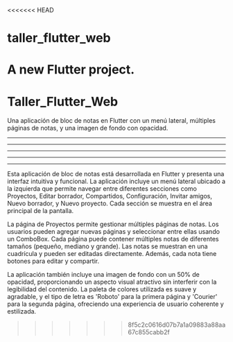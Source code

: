 <<<<<<< HEAD
# taller_flutter_web

A new Flutter project.
=======
# Taller_Flutter_Web
Una aplicación de bloc de notas en Flutter con un menú lateral, múltiples páginas de notas, y una imagen de fondo con opacidad.

-     -  - - - -  - - - -  - - - -  - - - -
-     -  -        -    -   -        -   -
- - - -  -  -     -  -     - -      -  - 
-     -  -        -    -   -        -   -
-     -  - - - -  - - - -  - - - -  -     -
Esta aplicación de bloc de notas está desarrollada en Flutter y presenta una interfaz intuitiva y funcional. La aplicación incluye un menú lateral ubicado a la izquierda que permite navegar entre diferentes secciones como Proyectos, Editar borrador, Compartidos, Configuración, Invitar amigos, Nuevo borrador, y Nuevo proyecto. Cada sección se muestra en el área principal de la pantalla.

La página de Proyectos permite gestionar múltiples páginas de notas. Los usuarios pueden agregar nuevas páginas y seleccionar entre ellas usando un ComboBox. Cada página puede contener múltiples notas de diferentes tamaños (pequeño, mediano y grande). Las notas se muestran en una cuadrícula y pueden ser editadas directamente. Además, cada nota tiene botones para editar y compartir.

La aplicación también incluye una imagen de fondo con un 50% de opacidad, proporcionando un aspecto visual atractivo sin interferir con la legibilidad del contenido. La paleta de colores utilizada es suave y agradable, y el tipo de letra es 'Roboto' para la primera página y 'Courier' para la segunda página, ofreciendo una experiencia de usuario coherente y estilizada.
>>>>>>> 8f5c2c0616d07b7a1a09883a88aa67c855cabb2f

